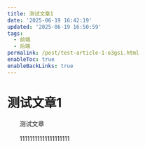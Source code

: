```yaml
---
title: 测试文章1
date: '2025-06-19 16:42:19'
updated: '2025-06-19 16:50:59'
tags:
  - 前端
  - 后端
permalink: /post/test-article-1-o3gsi.html
enableToc: true
enableBackLinks: true
---
```




# 测试文章1

　　测试文章

　　11111111111111111111

　　‍
